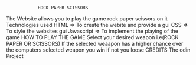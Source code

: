                 ROCK PAPER SCISSORS
The Website allows you to play the game rock paper scissors on it
            Technologies used
HTML => To create the webite and provide a gui
CSS => To style the websites gui
Javascript => To implement the playing of the game
            HOW TO PLAY THE GAME
Select your desired weapon i.e(ROCK PAPER OR SCISSORS)
If the selected weaapon has a higher chance over the computers selected weapon you win if not you loose
            CREDITS
The odin Project
